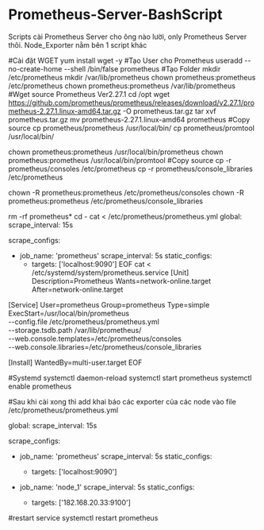 # Prometheus-Server-BashScript

Scripts cài Prometheus Server cho ông nào lười, only Prometheus Server thôi. Node_Exporter nằm bên 1 script khác

#Cài đặt WGET
yum install wget -y
#Tạo User cho Prometheus
useradd --no-create-home --shell /bin/false prometheus
#Tạo Folder
mkdir /etc/prometheus
mkdir /var/lib/prometheus
chown prometheus:prometheus /etc/prometheus
chown prometheus:prometheus /var/lib/prometheus
#Wget source Prometheus Ver2.27.1
cd /opt
wget https://github.com/prometheus/prometheus/releases/download/v2.27.1/prometheus-2.27.1.linux-amd64.tar.gz -O prometheus.tar.gz
tar xvf prometheus.tar.gz 
mv prometheus-2.27.1.linux-amd64 prometheus
#Copy source
cp prometheus/prometheus /usr/local/bin/
cp prometheus/promtool /usr/local/bin/

chown prometheus:prometheus /usr/local/bin/prometheus
chown prometheus:prometheus /usr/local/bin/promtool
#Copy source
cp -r prometheus/consoles /etc/prometheus
cp -r prometheus/console_libraries /etc/prometheus

chown -R prometheus:prometheus /etc/prometheus/consoles
chown -R prometheus:prometheus /etc/prometheus/console_libraries

rm -rf prometheus*
cd -
cat <<EOF > /etc/prometheus/prometheus.yml
global:
  scrape_interval: 15s

scrape_configs:
  - job_name: 'prometheus'
    scrape_interval: 5s
    static_configs:
      - targets: ['localhost:9090']
EOF
cat <<EOF > /etc/systemd/system/prometheus.service
[Unit]
Description=Prometheus
Wants=network-online.target
After=network-online.target

[Service]
User=prometheus
Group=prometheus
Type=simple
ExecStart=/usr/local/bin/prometheus \
    --config.file /etc/prometheus/prometheus.yml \
    --storage.tsdb.path /var/lib/prometheus/ \
    --web.console.templates=/etc/prometheus/consoles \
    --web.console.libraries=/etc/prometheus/console_libraries

[Install]
WantedBy=multi-user.target
EOF

#Systemd
systemctl daemon-reload
systemctl start prometheus
systemctl enable prometheus

#Sau khi cài xong thì add khai báo các exporter của các node vào file /etc/prometheus/prometheus.yml
  
global:
  scrape_interval: 15s

scrape_configs:
  - job_name: 'prometheus'
    scrape_interval: 5s
    static_configs:
      - targets: ['localhost:9090']

  - job_name: 'node_1'
    scrape_interval: 5s
    static_configs:
      - targets: ['182.168.20.33:9100']
  
#restart service
systemctl restart prometheus

  
